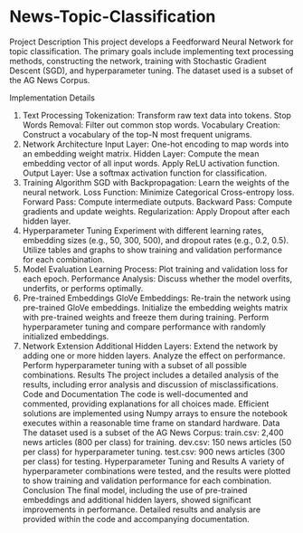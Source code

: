# News-Topic-Classification

Project Description
This project develops a Feedforward Neural Network for topic classification. The primary goals include implementing text processing methods, constructing the network, training with Stochastic Gradient Descent (SGD), and hyperparameter tuning. The dataset used is a subset of the AG News Corpus.

Implementation Details
1. Text Processing
Tokenization: Transform raw text data into tokens.
Stop Words Removal: Filter out common stop words.
Vocabulary Creation: Construct a vocabulary of the top-N most frequent unigrams.
2. Network Architecture
Input Layer: One-hot encoding to map words into an embedding weight matrix.
Hidden Layer:
Compute the mean embedding vector of all input words.
Apply ReLU activation function.
Output Layer: Use a softmax activation function for classification.
3. Training Algorithm
SGD with Backpropagation: Learn the weights of the neural network.
Loss Function: Minimize Categorical Cross-entropy loss.
Forward Pass: Compute intermediate outputs.
Backward Pass: Compute gradients and update weights.
Regularization: Apply Dropout after each hidden layer.
4. Hyperparameter Tuning
Experiment with different learning rates, embedding sizes (e.g., 50, 300, 500), and dropout rates (e.g., 0.2, 0.5).
Utilize tables and graphs to show training and validation performance for each combination.
5. Model Evaluation
Learning Process: Plot training and validation loss for each epoch.
Performance Analysis: Discuss whether the model overfits, underfits, or performs optimally.
6. Pre-trained Embeddings
GloVe Embeddings: Re-train the network using pre-trained GloVe embeddings.
Initialize the embedding weights matrix with pre-trained weights and freeze them during training.
Perform hyperparameter tuning and compare performance with randomly initialized embeddings.
7. Network Extension
Additional Hidden Layers: Extend the network by adding one or more hidden layers.
Analyze the effect on performance.
Perform hyperparameter tuning with a subset of all possible combinations.
Results
The project includes a detailed analysis of the results, including error analysis and discussion of misclassifications.
Code and Documentation
The code is well-documented and commented, providing explanations for all choices made.
Efficient solutions are implemented using Numpy arrays to ensure the notebook executes within a reasonable time frame on standard hardware.
Data
The dataset used is a subset of the AG News Corpus:
train.csv: 2,400 news articles (800 per class) for training.
dev.csv: 150 news articles (50 per class) for hyperparameter tuning.
test.csv: 900 news articles (300 per class) for testing.
Hyperparameter Tuning and Results
A variety of hyperparameter combinations were tested, and the results were plotted to show training and validation performance for each combination.
Conclusion
The final model, including the use of pre-trained embeddings and additional hidden layers, showed significant improvements in performance. Detailed results and analysis are provided within the code and accompanying documentation.
